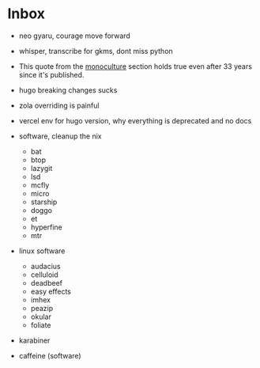 # Inbox

- neo gyaru, courage move forward

- whisper, transcribe for gkms, dont miss python

- This quote from the [monoculture](https://www.gwern.net/The-Melancholy-of-Subculture-Society#monoculture) section holds true even after 33 years since it's published.

- hugo breaking changes sucks
- zola overriding is painful
- vercel env for hugo version, why everything is deprecated and no docs

- software, cleanup the nix
  - bat
  - btop
  - lazygit
  - lsd
  - mcfly
  - micro
  - starship
  - doggo
  - et
  - hyperfine
  - mtr
- linux software
  - audacius
  - celluloid
  - deadbeef
  - easy effects
  - imhex
  - peazip
  - okular
  - foliate
- karabiner
- caffeine (software)
